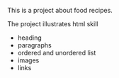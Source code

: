 This is a project about food recipes.

The project illustrates html skill
- heading
- paragraphs
- ordered and unordered list
- images
- links

